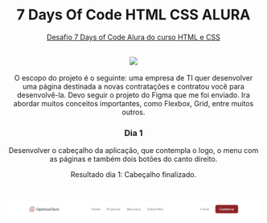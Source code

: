 <div align="center">

# 7 Days Of Code HTML CSS ALURA

[Desafio 7 Days of Code Alura do curso HTML e CSS](https://7daysofcode.io/matricula/html-css) 

<br>

<img src="https://skillicons.dev/icons?i=html,css,vscode,git,github,figma" />

<br>

O escopo do projeto é o seguinte: uma empresa de TI quer desenvolver uma página destinada a novas contratações e contratou você para desenvolvê-la. Devo seguir o projeto do Figma que me foi enviado. Ira abordar muitos conceitos importantes, como Flexbox, Grid, entre muitos outros.


### Dia 1 
Desenvolver o cabeçalho da aplicação, que contempla o logo, o menu com as páginas e também dois botões do canto direito.

Resultado dia 1: Cabeçalho finalizado.

<br>

![](/images/readme-images/resultado-dia1.png)


</div>